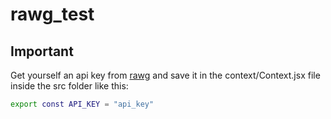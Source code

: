 # rawg_test

## Important

Get yourself an api key from [rawg](https://rawg.io/apidocs) and save it in the context/Context.jsx file inside the src folder like this:
```sh
export const API_KEY = "api_key"
```
